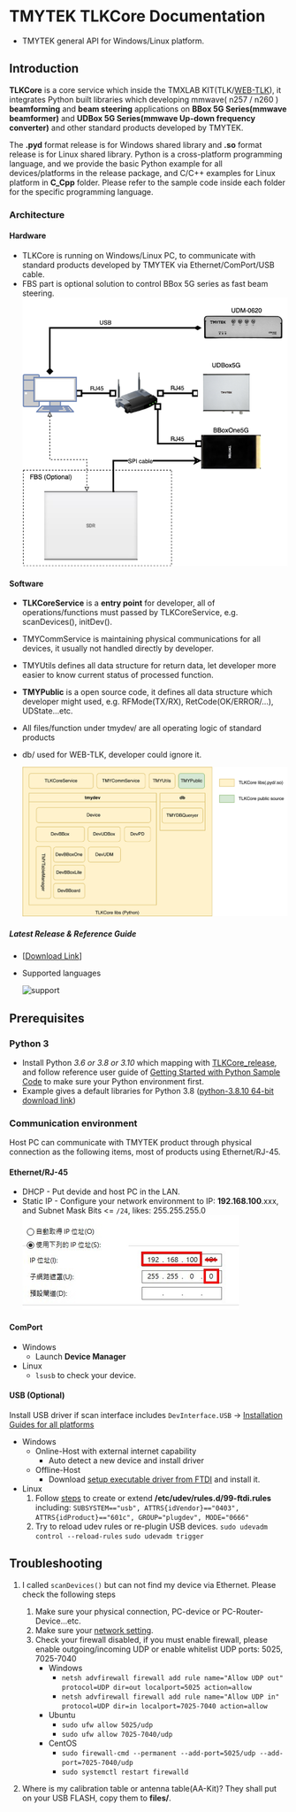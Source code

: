 # TMYTEK TLKCore Documentation

* TMYTEK general API for Windows/Linux platform.

## Introduction

**TLKCore** is a core service which inside the TMXLAB KIT(TLK/[WEB-TLK](https://web-tlk.tmytek.com/)), it integrates Python built libraries which developing mmwave( n257 / n260 ) **beamforming** and **beam steering** applications on **BBox 5G Series(mmwave beamformer)** and **UDBox 5G Series(mmwave Up-down frequency converter)** and other standard products developed by TMYTEK.

The **.pyd** format release is for Windows shared library and **.so** format release is for Linux shared library. Python is a cross-platform programming language, and we provide the basic Python example for all devices/platforms in the release package, and C/C++ examples for Linux platform in **C_Cpp** folder. Please refer to the sample code inside each folder for the specific programming language.

### Architecture

#### Hardware

* TLKCore is running on Windows/Linux PC, to communicate with standard products developed by TMYTEK via Ethernet/ComPort/USB cable.
* FBS part is optional solution to control BBox 5G series as fast beam steering.
  ![block](/images/TLKCore_block.png)

#### Software

* **TLKCoreService** is a  **entry point** for developer, all of operations/functions must passed by TLKCoreService, e.g. scanDevices(), initDev().
* TMYCommService is maintaining physical communications for all devices, it usually not handled directly by developer.
* TMYUtils defines all data structure for return data, let developer more easier to know current status of processed function.
* **TMYPublic** is a open source code, it defines all data structure which developer might used, e.g. RFMode(TX/RX), RetCode(OK/ERROR/...), UDState...etc.
* All files/function under tmydev/ are all operating logic of standard products
* db/ used for WEB-TLK, developer could ignore it.

  ![architecture](/images/TLKCore_architecture.png)

##### Latest Release & Reference Guide

* [[Download Link](/release)]

* Supported languages

  ![support](/images/support_languages.png)

## Prerequisites

### Python 3

* Install Python *3.6 or 3.8 or 3.10* which mapping with [TLKCore_release](/release), and follow reference user guide of [Getting Started with Python Sample Code](/examples/Python/README.md) to make sure your Python environment first.
* Example gives a default libraries for Python 3.8 ([python-3.8.10 64-bit download link](https://www.python.org/downloads/release/python-3810))

### Communication environment

Host PC can communicate with TMYTEK product through physical connection as the following items, most of products using Ethernet/RJ-45.

#### Ethernet/RJ-45

* DHCP - Put devide and host PC in the LAN.
* Static IP - Configure your network environment to IP: **192.168.100**.xxx, and Subnet Mask Bits <= `/24`, likes: 255.255.255.0
![network](/images/Network.png)

#### ComPort

* Windows
  * Launch **Device Manager**
* Linux
  * `lsusb` to check your device.

#### USB (Optional)

Install USB driver if scan interface includes `DevInterface.USB` -> [Installation Guides for all platforms](https://ftdichip.com/document/installation-guides/)

* Windows
  * Online-Host with external internet capability
    * Auto detect a new device and install driver
  * Offline-Host
    * Download [setup executable driver from FTDI](https://ftdichip.com/drivers/d2xx-drivers/) and install it.
* Linux
  1. Follow [steps](https://gitlab.com/msrelectronics/python-ft4222/-/tree/master#accessrights) to create or extend **/etc/udev/rules.d/99-ftdi.rules** including:
    `SUBSYSTEM=="usb", ATTRS{idVendor}=="0403", ATTRS{idProduct}=="601c", GROUP="plugdev", MODE="0666"`
  2. Try to reload udev rules or re-plugin USB devices.
    `sudo udevadm control --reload-rules`
    `sudo udevadm trigger`

## Troubleshooting

1. I called `scanDevices()` but can not find my device via Ethernet.
  Please check the following steps
   1. Make sure your physical connection, PC-device or PC-Router-Device...etc.
   2. Make sure your [network setting](#communication-environment).
   3. Check your firewall disabled, if you must enable firewall, please enable outgoing/incoming UDP or enable whitelist UDP ports: 5025, 7025-7040
      * Windows
        * `netsh advfirewall firewall add rule name="Allow UDP out" protocol=UDP dir=out localport=5025 action=allow`
        * `netsh advfirewall firewall add rule name="Allow UDP in" protocol=UDP dir=in localport=7025-7040 action=allow`
      * Ubuntu
        * `sudo ufw allow 5025/udp`
        * `sudo ufw allow 7025-7040/udp`
      * CentOS
        * `sudo firewall-cmd --permanent --add-port=5025/udp --add-port=7025-7040/udp`
        * `sudo systemctl restart firewalld`

2. Where is my calibration table or antenna table(AA-Kit)?
  They shall put on your USB FLASH, copy them to **files/**.

